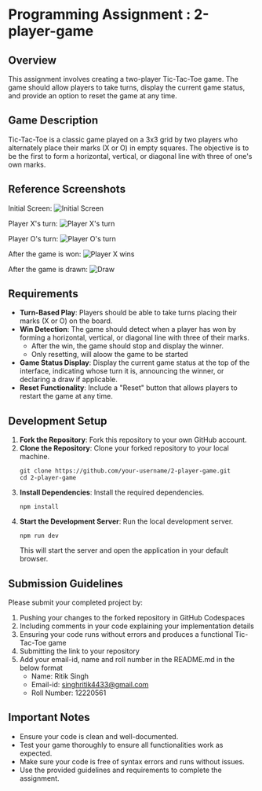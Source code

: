 # Programming Assignment : 2-player-game

## Overview

This assignment involves creating a two-player Tic-Tac-Toe game. The game should allow players to take turns, display the current game status, and provide an option to reset the game at any time.

## Game Description

Tic-Tac-Toe is a classic game played on a 3x3 grid by two players who alternately place their marks (X or O) in empty squares. The objective is to be the first to form a horizontal, vertical, or diagonal line with three of one's own marks.

## Reference Screenshots

Initial Screen:
![Initial Screen](/public/initial-screen.png)

Player X's turn:
![Player X's turn](/public/after-player-x-selected.png)

Player O's turn:
![Player O's turn](/public/player-o-selected.png)

After the game is won:
![Player X wins](/public/player-x-wins.png)

After the game is drawn:
![Draw](/public/draw.png)

## Requirements

- **Turn-Based Play**: Players should be able to take turns placing their marks (X or O) on the board.
- **Win Detection**: The game should detect when a player has won by forming a horizontal, vertical, or diagonal line with three of their marks.
  - After the win, the game should stop and display the winner.
  - Only resetting, will aloow the game to be started
- **Game Status Display**: Display the current game status at the top of the interface, indicating whose turn it is, announcing the winner, or declaring a draw if applicable.
- **Reset Functionality**: Include a "Reset" button that allows players to restart the game at any time.

## Development Setup

1. **Fork the Repository**: Fork this repository to your own GitHub account.
2. **Clone the Repository**: Clone your forked repository to your local machine.
   ```
   git clone https://github.com/your-username/2-player-game.git
   cd 2-player-game
   ```
3. **Install Dependencies**: Install the required dependencies.
   ```
   npm install
   ```
4. **Start the Development Server**: Run the local development server.
   ```
   npm run dev
   ```
   This will start the server and open the application in your default browser.

## Submission Guidelines

Please submit your completed project by:

1. Pushing your changes to the forked repository in GitHub Codespaces
2. Including comments in your code explaining your implementation details
3. Ensuring your code runs without errors and produces a functional Tic-Tac-Toe game
4. Submitting the link to your repository
5. Add your email-id, name and roll number in the README.md in the below format
   - Name: Ritik Singh
   - Email-id: singhritik4433@gmail.com
   - Roll Number: 12220561

## Important Notes

- Ensure your code is clean and well-documented.
- Test your game thoroughly to ensure all functionalities work as expected.
- Make sure your code is free of syntax errors and runs without issues.
- Use the provided guidelines and requirements to complete the assignment.
